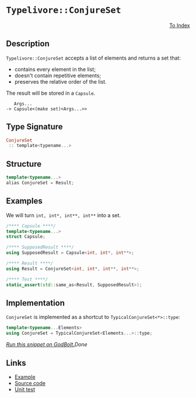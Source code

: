 <!-- Copyright 2024 Feng Mofan
SPDX-License-Identifier: Apache-2.0 -->

# `Typelivore::ConjureSet`

<p style='text-align: right;'><a href="../../../facilities/metafunctions.md#typelivore-conjure-set">To Index</a></p>

## Description

`Typelivore::ConjureSet` accepts a list of elements and returns a set that:

- contains every element in the list;
- doesn't contain repetitive elements;
- preserves the relative order of the list.

The result will be stored in a `Capsule`.

<pre><code>   Args...
-> Capsule&lt;(make set)&lt;Args...&gt;&gt;</code></pre>

## Type Signature

```Haskell
ConjureSet
 :: template<typename...>
```

## Structure

```C++
template<typename...>
alias ConjureSet = Result;
```

## Examples

We will turn `int, int*, int**, int**` into a set.

```C++
/**** Capsule ****/
template<typename...>
struct Capsule;

/**** SupposedResult ****/
using SupposedResult = Capsule<int, int*, int**>;

/**** Result ****/
using Result = ConjureSet<int, int*, int**, int**>;

/**** Test ****/
static_assert(std::same_as<Result, SupposedResult>);
```

## Implementation

`ConjureSet` is implemented as a shortcut to `TypicalConjureSet<*>::type`:

```C++
template<typename...Elements>
using ConjureSet = TypicalConjureSet<Elements...>::type;
```

[*Run this snippet on GodBolt.*](https://godbolt.org/#z:OYLghAFBqd5QCxAYwPYBMCmBRdBLAF1QCcAaPECAMzwBtMA7AQwFtMQByARg9KtQYEAysib0QXACx8BBAKoBnTAAUAHpwAMvAFYTStJg1DIApACYAQuYukl9ZATwDKjdAGFUtAK4sGIAKwAzKSuADJ4DJgAcj4ARpjEElxmpAAOqAqETgwe3r4BwemZjgLhkTEs8YlcybaY9iUMQgRMxAS5Pn5BdQ3Zza0EZdFxCUkpCi1tHfndEwNDFVVjAJS2qF7EyOwcAPQAVAeHR8cnezsmGgCC%2B4cA1AAimKmujMh4mAq3R%2BdXN6f/xx%2BlwuwLMgQiyG8WFuJkCbi8jlohAAnrDsCDzOCGJCvNDYW5kBN0FgqGiMb8jrdlMRMDRVF9DkCCJgWKkDMz8QRkc9mGxSLcmAjUGSrmhsU8CFSaXSYYF7rcCMQvJhYVYriC/ntbm4mKkFF56AyDkyWWymBy4VyeaxMAA6e0iy4TJUObW6/X0VXk66UjwtBh4ABuJHYIAAKty8KJaMomBNMEaziDeR9UkwttrUP6gyGYQB2NXAq7M1nslWW7mMG3222O51eV0R1JRsSx%2BP5qx5%2B5e9W/Ha3CxxhM6pQgb0ls0WtxWqtsKnpgDWmHcsiYEQSdcVDclTZbMbjU9jyCXK8Ea8ixEdJgLINud9uXkyRgVldl8qPJ48Z/Xl8Chev3Z/t6Oz9gASpgyAbJkgbDkOY69pcE5lhicK3veSHmuW06VimNZorckJxp8X4tD%2BlykGhd4YVOM64Q6gTYARBgKMRq4/jYlEvtabA1tg9BsIITr8pxtHVvafEsowBAWAoFFXPeXGzna9oAPIEAgCQKCh6JXPWjaRtGbZTiR54JMCcISQJBBOnhDH8iZ7H4pZUkybZ2D8mpGnEAobkYje8n3o%2BETAIpb63LuhkHiqAV3vinEKQ5F7mW4zmCT59r8ql0npbWdnxfenmaXhMWytgIAgDOPbAl2VV%2Bd2CHUVhok8eJ/FSVpDEgnpO4GWIX7aBsmBCJgBB%2BYWCmNZyOE2o6CndQ8I1rrQHYAbVJWTXCmQAF6YAA%2BgQNYAJKzfe82PKRtD4kS5URFgqi7UoACOyrivih2%2BZ1JXXuNCnoaayFwtStJ4Kob1ojWABixCyFlsmKSmtyHQwCjPA4wX8s1ym5Tply/adLSOMgBECPGgZiAKQq3Hg6DIrQEDLLcAC0%2BHXSgAj4I0Yj7flsWoSVeN3hAeF5m415uKzeAKA9Nq7YG%2BJQzDbWCHDSMoxBjhGGiqw879Op6gaWFonJuMCwl7oG29yOoxrwAnXjZJAV9NWO0WJtUf9mFTdx5Y43NW6ugAEtTWAMCtzv/utHtTtte0Hfax2fW7tzzUHxKMFdBDoDdDB3Q9mDPa8WHvfR6KJwp3060Fz4zmFfqGDmNLlRFrZRTrcX8wLWCQpVHd4xAOum%2BdS0Z1nIAsEwS67bdmD3U9L1bGDnVl6bAvlY1VM05dFlKwQOVovTA/3ssxVJ%2BXDFr5WVXl%2BH3oKVXIU17C8qpyHI/lePk/T7P%2Bfz1hMeoFQGsEBYbLAdmVCql8XarSgRSAEcDvgakpIdUskkzyNETECTU8CARAhBBtbC3teI7w6jje%2BmYGADRpMNSUT9wq9VoP1Qa1CnLELchfZ4a0fTYIQbAg4txsCqFYGyBMPCuHcONN6TEEIoQJnxGKLYqRd5Xl4VqPWHoRGMjwVHJq00WrYy6v7SUaiLYwLEVqIQXhUhFGXOBD0kpRFkIsVYjINiPgGhoXKN0%2BtPRwgiAQfkfi9gBMEAcB2EczG3Fse4jBIIyFRNoB4%2BUjCqEjXxH44JBAglUxCVkwJewwnAUpGGD49jNG6QJlGXaREEgEAgKzBQMs4z4nif424TjrHoBaVrVUHBVi0E4P4XgfgOBaFIKgTgotLDWGTusTYsiwQ8FIAQTQvTVgLgCJIW0GgAAcZgzAAE59lcH8Ds7ZXA8x5mkP0jgkheAsAkBoDQpBhmjPGRwXgCgQBPOWSM3ppA4CwBgIgEA6wCCpAROQSgaBWR0ASFEG0nBVDbIAGyM2RZIW4wBkBEykLaMwvBlyEBINTPQ/BBAiDEOwKQMhBCKBUOoX5pBdBcFIAAd2ILqTgPA%2BkDKGSssZnAVIInBZKABtwkWovRZi7FtxcVmFuBADwML6DEBhAs5YvAflaFWBAJA0LmwqshRAfVsLEjACkCkGgCTNKUFiPy2IERWjIi5bwB1zBiDIhUrEbQ6sXWkGhVZFSDBaDOsZVgWIXhgA6loLQT53BeBYHHkYcQYa8A0jRjBONoyZ4QQRNsRZfj6j8qRLEDlHqPBYH5YqPA9z42kBgsQWILjHhJuAEiIwKzVhUAMMABQAA1d4rKVI8j9WS4Q0YqXSDHXStQ/LmX6EMMYaw1h9B4FiJ8yAqxUCKOyHGxmRIn6mCmZYMwryG3EGph8eAqw7Dq2yC4HO0w/AsrCOuRYowWVFCyAIJ9egv2NAWCMaoPQ70CH6FMTwnQ9C3rRmByYgw31Aeg/B39LK5htEA5UD9N7ZlbAkDyjggznn8reeKlFaKMVYpxZs%2BVwCOYkDVYELgGqlmdtWBpJgWBEj01IOsyQgRbT7MCJcjQkgzCSGRY8/wyL9n6E4Lc0g9ymO2mRVwZF2z9lnORf4SQxyhPIuI4yt5Hyvmsd%2BTqoFuqQXCohRQY1qBlVwoRRwVoLBAx5kZkwJii7ZX7NtFwLZBL6MXqziysdFLxDUunUoWdjLdApHZZy%2BNBGiMvN4G8oVYKES3DFRKij3nnxcD8wFjQCqlUGoSIxswLGtV/Ksyaw1dmGujEIkYIrXAnlWuZN5W19rHUer9W6p1XqfUOD9QGqSQaQ38vDZG6Nsa/WJsXSm0Z%2BB02OEzfynNkFmR%2BsLdc0ZJay3IgrdsUZ1ba2LIbU2pQLblvBU7XwHt/bB3DsYKO2QEXJ00vkDFhloz4sLo7UeqwlhV3ruvWMndJNOD7szoe5dJ6z0JBC1ezdIHYN%2BAgK4VDIQc6YaWJ%2BjI36ciQfyET4o2QCcfox40cD7QyfPtp30eD1PgPoYZ3kJnHO2f4bWBsPDzG5OEb5UZzgZHJUYtayFIr/mtkKtwES1VmJmOarY6QDjXHKAEYU0pvzom8z%2BH2RcwIYmJO6cM68zgJnvmPYBcC0FIqjXNeIPCtgnBXNSpYAoQMRNAyy7LBMILSuSVhc%2BxOiQU7ZAzv%2BzoEAwREupBdSl0XVuOCZZFTlqg4qvc%2B79wHzCEwysOYq8rsEgQat271SX01zua8qpAL7qxssiu7UDwQXaqh0V8DoN1z5EA7WMqGwNutw/PXet9XWibggpuhtW5gCNUaxALbrUt5NZ2E1prvZtxl22817cEEWxlR2nWnarRey7vBrvNpZPdjt5mntMF7QOzAQ6R11vCxHqL0e/tzvj0DpdY9GwEtDdHjbdRoONHYa6EHawU9dLc9S9UAm9eoUDLHHHRnPQV9coJDCnEnXHf9KnRDLDdnFAzHenXHGDOnVnIgwnWwFDDAtDag7A4gvnBQXDKlFPS3dLcXLvDFb3X3W4f3PzdvBXYLRjVXMzbVdjTATjUYHja5XXEAA5W0QIQIfwE5XTR5VQvMdTLggVd5WwUzWrZYNZEASQfwQTc5PMR5bZSQI5LgXZMwAza5QIVPbggw4wgjfFPQ4zSQ1ZetTSe9SQIAA)$Done$

## Links

- [Example](../../../code/facilities/metafunctions/typelivore/conjure_set/implementation.hpp)
- [Source code](../../../../conceptrodon/descend/typelivore/conjure_set.hpp)
- [Unit test](../../../../tests/unit/metafunctions/typelivore/conjure_set.test.hpp)
